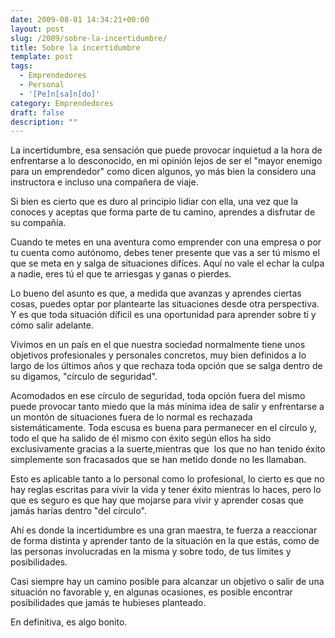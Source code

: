 ```yaml
---
date: 2009-08-01 14:34:21+00:00
layout: post
slug: /2009/sobre-la-incertidumbre/
title: Sobre la incertidumbre
template: post
tags:
  - Emprendedores
  - Personal
  - '[Pe]n[sa]n[do]'
category: Emprendedores
draft: false
description: ""
---
```


La incertidumbre, esa sensación que puede provocar inquietud a la hora de enfrentarse a lo desconocido, en mi opinión lejos de ser el "mayor enemigo para un emprendedor" como dicen algunos, yo más bien la considero una instructora e incluso una compañera de viaje.

Si bien es cierto que es duro al principio lidiar con ella, una vez que la conoces y aceptas que forma parte de tu camino, aprendes a disfrutar de su compañía.

Cuando te metes en una aventura como emprender con una empresa o por tu cuenta como autónomo, debes tener presente que vas a ser tú mismo el que se meta en y salga de situaciones difíces. Aquí no vale el echar la culpa a nadie, eres tú el que te arriesgas y ganas o pierdes.

Lo bueno del asunto es que, a medida que avanzas y aprendes ciertas cosas, puedes optar por plantearte las situaciones desde otra perspectiva. Y es que toda situación díficil es una oportunidad para aprender sobre tí y cómo salir adelante.

Vivimos en un país en el que nuestra sociedad normalmente tiene unos objetivos profesionales y personales concretos, muy bien definidos a lo largo de los últimos años y que rechaza toda opción que se salga dentro de su digamos, "círculo de seguridad".

Acomodados en ese círculo de seguridad, toda opción fuera del mismo puede provocar tanto miedo que la más mínima idea de salir y enfrentarse a un montón de situaciones fuera de lo normal es rechazada sistemáticamente. Toda escusa es buena para permanecer en el círculo y, todo el que ha salido de él mismo con éxito según ellos ha sido exclusivamente gracias a la suerte,mientras que  los que no han tenido éxito simplemente son fracasados que se han metido donde no les llamaban.

Esto es aplicable tanto a lo personal como lo profesional, lo cierto es que no hay reglas escritas para vivir la vida y tener éxito mientras lo haces, pero lo que es seguro es que hay que mojarse para vivir y aprender cosas que jamás harías dentro "del círculo".

Ahí es donde la incertidumbre es una gran maestra, te fuerza a reaccionar de forma distinta y aprender tanto de la situación en la que estás, como de las personas involucradas en la misma y sobre todo, de tus límites y posibilidades.

Casi siempre hay un camino posible para alcanzar un objetivo o salir de una situación no favorable y, en algunas ocasiones, es posible encontrar posibilidades que jamás te hubieses planteado.

En definitiva, es algo bonito.
